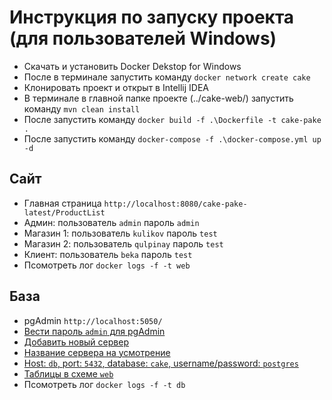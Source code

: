 # Инструкция по запуску проекта (для пользователей Windows)

- Скачать и установить Docker Dekstop for Windows
- После в терминале запустить команду `docker network create cake`
- Клонировать проект и открыт в Intellij IDEA
- В терминале в главной папке проекте (../cake-web/) запустить команду `mvn clean install`
- После запустить команду `docker build -f .\Dockerfile -t cake-pake .`
- После запустить команду `docker-compose -f .\docker-compose.yml up -d`

## Сайт
- Главная страница `http://localhost:8080/cake-pake-latest/ProductList`
- Админ: пользователь `admin` пароль `admin`
- Магазин 1: пользователь `kulikov` пароль `test`
- Магазин 2: пользователь `qulpinay` пароль `test`
- Клиент: пользователь `beka` пароль `test`
- Псомотреть лог `docker logs -f -t web`

## База
- pgAdmin `http://localhost:5050/`
- [Вести пароль `admin` для pgAdmin](https://skr.sh/sEl226MHH6T?a)
- [Добавить новый сервер](https://skr.sh/sElZq5L0tgF?a)
- [Название сервера на усмотрение](https://skr.sh/sElEq2bSKDZ?a)
- [Host: `db`, port: `5432`, database: `cake`, username/password: `postgres`](https://skr.sh/sElcMRj4Knc?a)
- [Таблицы в схеме `web`](https://skr.sh/sElEzLrJEAk?a)
- Псомотреть лог `docker logs -f -t db`
